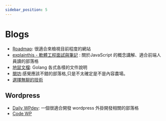 ```yaml
---
sidebar_position: 5
---
```

# Blogs
- [Roadmap](https://roadmap.sh/): 很適合來檢視目前程度的網站
- [explainthis - 軟體工程面試與筆記](https://www.explainthis.io/zh-hant) : 關於JavaScript 的概念講解、適合前端人員讀的部落格
- [地鼠文檔](https://www.topgoer.cn/): Golang 各式各樣的文件說明
- [閱坊](https://www.readfog.com/t/dev):感覺應該不錯的部落格,只是不太確定是不是內容農場。
- [選擇無聊的技術](https://boringtechnology.club/index_zh_TW.html)

## Wordpress
- [Daily WPdev](https://oberonlai.blog/): 一個很適合開發 wordpress 外掛開發相關的部落格
- [Code WP](https://code-word.press/)